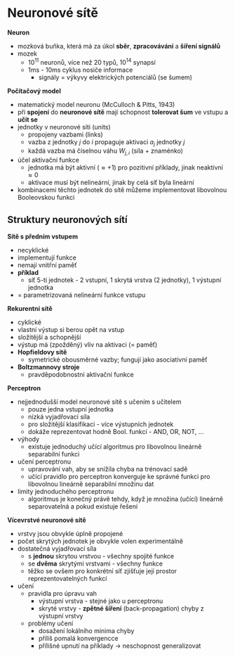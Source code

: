 # Neuronové sítě

**Neuron**
- mozková buňka, která má za úkol **sběr**, **zpracovávání** a **šíření signálů**
- mozek
	- $10^{11}$ neuronů, více než 20 typů, $10^{14}$ synapsí
	- 1ms - 10ms cyklus nosiče informace
		- signály = výkyvy elektrických potenciálů (se šumem)

**Počítačový model**
- matematický model neuronu (McCulloch & Pitts, 1943)
- při **spojení** do **neuronové sítě** mají schopnost **tolerovat šum** ve vstupu a **učit se**
- jednotky v neuronové síti (units)
	- propojeny vazbami (links)
	- vazba z jednotky $j$ do $i$ propaguje aktivaci $a_j$ jednotky $j$
	- každá vazba má číselnou váhu $W_{j,i}$ (síla + znaménko)
- účel aktivační funkce
	- jednotka má být aktivní ($\approx +1$) pro pozitivní příklady, jinak neaktivní $\approx 0$
	- aktivace musí být nelineární, jinak by celá síť byla lineární
- kombinacemi těchto jednotek do sítě můžeme implementovat libovolnou Booleovskou funkci

## Struktury neuronových sítí

**Sítě s předním vstupem**
- necyklické
- implementují funkce
- nemají vnitřní paměť
- **příklad**
	- síť 5-ti jednotek - 2 vstupní, 1 skrytá vrstva (2 jednotky), 1 výstupní jednotka
- = parametrizovaná nelineární funkce vstupu

**Rekurentní sítě**
- cyklické
- vlastní výstup si berou opět na vstup
- složitější a schopnější
- výstup má (zpožděný) vliv na aktivaci (= paměť)
- **Hopfieldovy sítě**
	- symetrické obousměrné vazby; fungují jako asociativní paměť
- **Boltzmannovy stroje**
	- pravděpodobnostní aktivační funkce

**Perceptron**
- nejjednodušší model neuronové sítě s učením s učitelem
	- pouze jedna vstupní jednotka
	- nízká vyjadřovací síla
	- pro složitější klasifikaci - více výstupních jednotek
	- dokáže reprezentovat hodně Bool. funkcí - AND, OR, NOT, ...
- výhody
	- existuje jednoduchý učící algoritmus pro libovolnou lineárně separabilní funkci
- učení perceptronu
	- upravování vah, aby se snížila chyba na trénovací sadě
	- učící pravidlo pro perceptron konverguje ke správné funkci pro libovolnou lineárně separabilní množinu dat
- limity jednoduchého perceptronu
	- algoritmus je konečný právě tehdy, když je množina (učící) lineárně separovatelná a pokud existuje řešení

**Vícevrstvé neuronové sítě**
- vrstvy jsou obvykle úplně propojené
- počet skrytých jednotek je obvykle volen experimentálně
- dostatečná vyjadřovací síla
	- s **jednou** skrytou vrstvou - všechny spojité funkce
	- se **dvěma** skrytými vrstvami - všechny funkce
	- těžko se ovšem pro konkrétní síť zjišťuje její prostor reprezentovatelných funkcí
- učení
	- pravidla pro úpravu vah
		- výstupní vrstva - stejné jako u perceptronu
		- skryté vrstvy - **zpětné šíření** (back-propagation) chyby z výstupní vrstvy
	- problémy učení
		- dosažení lokálního minima chyby
		- příliš pomalá konvergencce
		- přílišné upnutí na příklady -> neschopnost generalizovat
